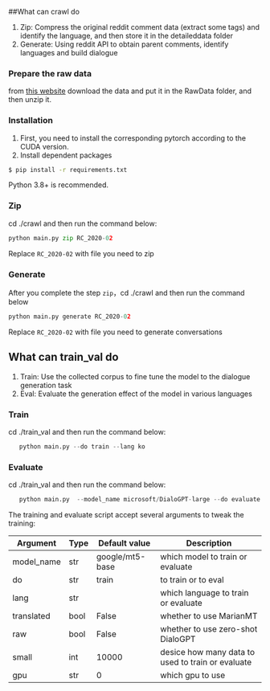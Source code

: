 ##What can crawl do

1. Zip: Compress the original reddit comment data (extract some tags) and identify the language, and then store it in the detaileddata folder
2. Generate: Using reddit API to obtain parent comments, identify languages and build dialogue



### Prepare the raw data

from  [this website](https://files.pushshift.io/reddit/comments/) download the data and put it in the RawData folder, and then unzip it.

### Installation

1. First, you need to install the corresponding pytorch according to the CUDA version.
2. Install dependent packages

```bash
$ pip install -r requirements.txt
```
Python 3.8+ is recommended.

### Zip

cd ./crawl and then run the command below:
   ```python
   python main.py zip RC_2020-02
   ```
   Replace `RC_2020-02` with file you need to zip

### Generate

After you complete the step `zip`，cd ./crawl and then run the command below
   ```python
   python main.py generate RC_2020-02
   ```
Replace `RC_2020-02` with file you need to generate conversations

## What can train_val do

1. Train: Use the collected corpus to fine tune the model to the dialogue generation task
2. Eval: Evaluate the generation effect of the model in various languages

### Train

cd ./train_val and then run the command below:
```python
   python main.py --do train --lang ko
```

### Evaluate

cd ./train_val and then run the command below:
```python
   python main.py  --model_name microsoft/DialoGPT-large --do evaluate --lang ko
```

The training and evaluate script accept several arguments to tweak the training:

| Argument   | Type | Default value   | Description                                       |
| ---------- | ---- | --------------- | ------------------------------------------------- |
| model_name | str  | google/mt5-base | which model to train or evaluate                  |
| do         | str  | train           | to train or to eval                               |
| lang       | str  |                 | which language to train or evaluate               |
| translated | bool | False           | whether to use MarianMT                           |
| raw        | bool | False           | whether to use zero-shot DialoGPT                 |
| small      | int  | 10000           | desice how many data to used to train or evaluate |
| gpu        | str  | 0               | which gpu to use                                  |